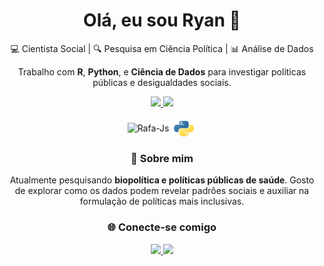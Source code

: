 <div align="center">
  <h1>Olá, eu sou Ryan 👋</h1>
  <p>💻 Cientista Social | 🔍 Pesquisa em Ciência Política | 📊 Análise de Dados</p>

  <p>Trabalho com <strong>R</strong>, <strong>Python</strong>, e <strong>Ciência de Dados</strong> para investigar políticas públicas e desigualdades sociais.</p>

  <div>
    <a href="https://github.com/seu-usuario">
      <img height="150em" src="https://github-readme-stats.vercel.app/api?username=seu-usuario&show_icons=true&theme=dracula"/>
      <img height="150em" src="https://github-readme-stats.vercel.app/api/top-langs/?username=seu-usuario&layout=compact&langs_count=6&theme=dracula"/>
    </a>
  </div>

  <div style="display: inline_block"><br>
    <img align="center" alt="Rafa-Js" height="30" width="40" src="https://cdn.jsdelivr.net/gh/devicons/devicon@latest/icons/r/r-original.svg" />
    <img align="center" alt="Rafa-Python" height="30" width="40" src="https://raw.githubusercontent.com/devicons/devicon/master/icons/python/python-original.svg">
  </div>

  <h3>💬 Sobre mim</h3>
  <p>Atualmente pesquisando <strong>biopolítica e políticas públicas de saúde</strong>. Gosto de explorar como os dados podem revelar padrões sociais e auxiliar na formulação de políticas mais inclusivas.</p>

  <h3>🌐 Conecte-se comigo</h3>
  <a href="https://www.linkedin.com/in/seu-usuario/" target="_blank">
    <img src="https://img.shields.io/badge/-LinkedIn-0077B5?style=for-the-badge&logo=linkedin&logoColor=white"/>
  </a>
  <a href="mailto:seuemail@gmail.com">
    <img src="https://img.shields.io/badge/-Email-D14836?style=for-the-badge&logo=gmail&logoColor=white"/>
  </a>
</div>

